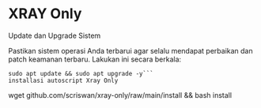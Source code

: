 # XRAY Only
Update dan Upgrade Sistem

Pastikan sistem operasi Anda terbarui agar selalu mendapat perbaikan dan patch keamanan terbaru. Lakukan ini secara berkala:
```
sudo apt update && sudo apt upgrade -y```
installasi autoscript Xray Only
```
wget github.com/scriswan/xray-only/raw/main/install && bash install
```
